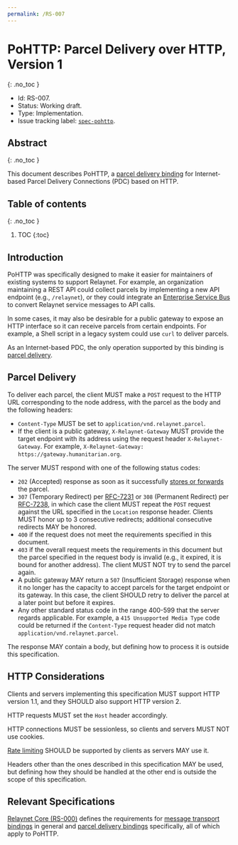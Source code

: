 ```yaml
---
permalink: /RS-007
---
```

# PoHTTP: Parcel Delivery over HTTP, Version 1
{: .no_toc }

- Id: RS-007.
- Status: Working draft.
- Type: Implementation.
- Issue tracking label: [`spec-pohttp`](https://github.com/relaynet/specs/labels/spec-pohttp).

## Abstract
{: .no_toc }

This document describes PoHTTP, a [parcel delivery binding](rs000-core.md#parcel-delivery-binding) for Internet-based Parcel Delivery Connections (PDC) based on HTTP.

## Table of contents
{: .no_toc }

1. TOC
{:toc}

## Introduction

PoHTTP was specifically designed to make it easier for maintainers of existing systems to support Relaynet. For example, an organization maintaining a REST API could collect parcels by implementing a new API endpoint (e.g., `/relaynet`), or they could integrate an [Enterprise Service Bus](https://en.wikipedia.org/wiki/Enterprise_service_bus) to convert Relaynet service messages to API calls.

In some cases, it may also be desirable for a public gateway to expose an HTTP interface so it can receive parcels from certain endpoints. For example, a Shell script in a legacy system could use `curl` to deliver parcels.

As an Internet-based PDC, the only operation supported by this binding is [parcel delivery](#parcel-delivery).

## Parcel Delivery

To deliver each parcel, the client MUST make a `POST` request to the HTTP URL corresponding to the node address, with the parcel as the body and the following headers:

- `Content-Type` MUST be set to `application/vnd.relaynet.parcel`.
- If the client is a public gateway, `X-Relaynet-Gateway` MUST provide the target endpoint with its address using the request header `X-Relaynet-Gateway`. For example, `X-Relaynet-Gateway: https://gateway.humanitarian.org`.

The server MUST respond with one of the following status codes:

- `202` (Accepted) response as soon as it successfully [stores or forwards](https://en.wikipedia.org/wiki/Store_and_forward) the parcel.
- `307` (Temporary Redirect) per [RFC-7231](https://tools.ietf.org/html/rfc7231#section-6.4.7) or `308` (Permanent Redirect) per [RFC-7238](https://tools.ietf.org/html/rfc7238), in which case the client MUST repeat the `POST` request against the URL specified in the `Location` response header. Clients MUST honor up to 3 consecutive redirects; additional consecutive redirects MAY be honored.
- `400` if the request does not meet the requirements specified in this document.
- `403` if the overall request meets the requirements in this document but the parcel specified in the request body is invalid (e.g., it expired, it is bound for another address). The client MUST NOT try to send the parcel again.
- A public gateway MAY return a `507` (Insufficient Storage) response when it no longer has the capacity to accept parcels for the target endpoint or its gateway. In this case, the client SHOULD retry to deliver the parcel at a later point but before it expires.
- Any other standard status code in the range 400-599 that the server regards applicable. For example, a `415 Unsupported Media Type` code could be returned if the `Content-Type` request header did not match `application/vnd.relaynet.parcel`.

The response MAY contain a body, but defining how to process it is outside this specification.

## HTTP Considerations

Clients and servers implementing this specification MUST support HTTP version 1.1, and they SHOULD also support HTTP version 2.

HTTP requests MUST set the `Host` header accordingly.

HTTP connections MUST be sessionless, so clients and servers MUST NOT use cookies.

[Rate limiting](https://tools.ietf.org/html/rfc6585#section-4) SHOULD be supported by clients as servers MAY use it.

Headers other than the ones described in this specification MAY be used, but defining how they should be handled at the other end is outside the scope of this specification.

## Relevant Specifications

[Relaynet Core (RS-000)](rs000-core.md) defines the requirements for [message transport bindings](rs000-core.md#message-transport-bindings) in general and [parcel delivery bindings](rs000-core.md#parcel-delivery-binding) specifically, all of which apply to PoHTTP.
